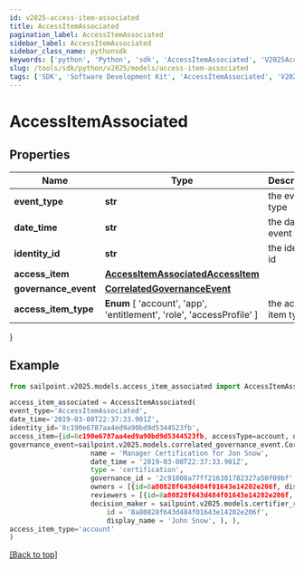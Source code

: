 ```yaml
---
id: v2025-access-item-associated
title: AccessItemAssociated
pagination_label: AccessItemAssociated
sidebar_label: AccessItemAssociated
sidebar_class_name: pythonsdk
keywords: ['python', 'Python', 'sdk', 'AccessItemAssociated', 'V2025AccessItemAssociated'] 
slug: /tools/sdk/python/v2025/models/access-item-associated
tags: ['SDK', 'Software Development Kit', 'AccessItemAssociated', 'V2025AccessItemAssociated']
---
```


# AccessItemAssociated


## Properties

Name | Type | Description | Notes
------------ | ------------- | ------------- | -------------
**event_type** | **str** | the event type | [optional] 
**date_time** | **str** | the date of event | [optional] 
**identity_id** | **str** | the identity id | [optional] 
**access_item** | [**AccessItemAssociatedAccessItem**](access-item-associated-access-item) |  | [required]
**governance_event** | [**CorrelatedGovernanceEvent**](correlated-governance-event) |  | [required]
**access_item_type** |  **Enum** [  'account',    'app',    'entitlement',    'role',    'accessProfile' ] | the access item type | [optional] 
}

## Example

```python
from sailpoint.v2025.models.access_item_associated import AccessItemAssociated

access_item_associated = AccessItemAssociated(
event_type='AccessItemAssociated',
date_time='2019-03-08T22:37:33.901Z',
identity_id='8c190e6787aa4ed9a90bd9d5344523fb',
access_item={id=8c190e6787aa4ed9a90bd9d5344523fb, accessType=account, nativeIdentity=127999, sourceName=JDBC Entitlements Source, entitlementCount=0, displayName=Sample Name},
governance_event=sailpoint.v2025.models.correlated_governance_event.Correlated Governance Event(
                    name = 'Manager Certification for Jon Snow', 
                    date_time = '2019-03-08T22:37:33.901Z', 
                    type = 'certification', 
                    governance_id = '2c91808a77ff216301782327a50f09bf', 
                    owners = [{id=8a80828f643d484f01643e14202e206f, displayName=John Snow}], 
                    reviewers = [{id=8a80828f643d484f01643e14202e206f, displayName=John Snow}], 
                    decision_maker = sailpoint.v2025.models.certifier_response.Certifier Response(
                        id = '8a80828f643d484f01643e14202e206f', 
                        display_name = 'John Snow', ), ),
access_item_type='account'
)

```
[[Back to top]](#) 

